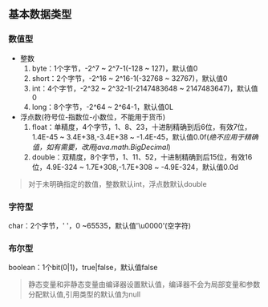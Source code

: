 ## **基本数据类型**
### **数值型**
* 整数
  1. byte：1个字节，-2^7 ~ 2^7-1(-128 ~ 127)，默认值0
  2. short：2个字节，-2^16 ~ 2^16-1(-32768 ~ 32767)，默认值0
  3. int：4个字节，-2^32 ~ 2^32-1(-2147483648 ~ 2147483647)，默认值0
  4. long：8个字节，-2^64 ~ 2^64-1，默认值0L
* 浮点数(符号位-指数位-小数位，不能用于货币)
  1. float：单精度，4个字节，1、8、23，十进制精确到后6位，有效7位，1.4E-45 ~ 3.4E+38,-3.4E+38  ~  -1.4E-45，默认值0.0f(*绝不应用于精确值，如有需要，改用java.math.BigDecimal*)
  2. double：双精度，8个字节，1、11、52，十进制精确到后15位，有效16位，4.9E-324 ~ 1.7E+308,-1.7E+308  ~  -4.9E-324，默认值0.0d

> 对于未明确指定的数值，整数默认int，浮点数默认double

### **字符型**
char：2个字节，' '，0 ~65535，默认值'\u0000'(空字符)

### **布尔型**
boolean：1个bit(0|1)，true|false，默认值false

> 静态变量和非静态变量由编译器设置默认值，编译器不会为局部变量和参数分配默认值,引用类型的默认值为null